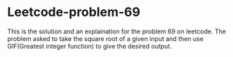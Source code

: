 # Leetcode-problem-69
This is the solution and an explaination for the problem 69 on leetcode.
The problem asked to take the square root of a given input and then use GIF(Greatest integer function) to give the desired output.
